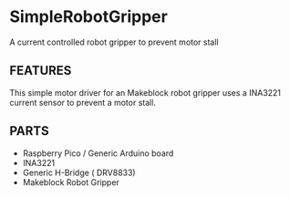 # SimpleRobotGripper
A current controlled robot gripper to prevent motor stall



## FEATURES

This simple motor driver for an Makeblock robot gripper uses a INA3221 current sensor to prevent a motor stall.



## PARTS

* Raspberry Pico / Generic Arduino board
* INA3221
* Generic H-Bridge ( DRV8833)
* Makeblock Robot Gripper



